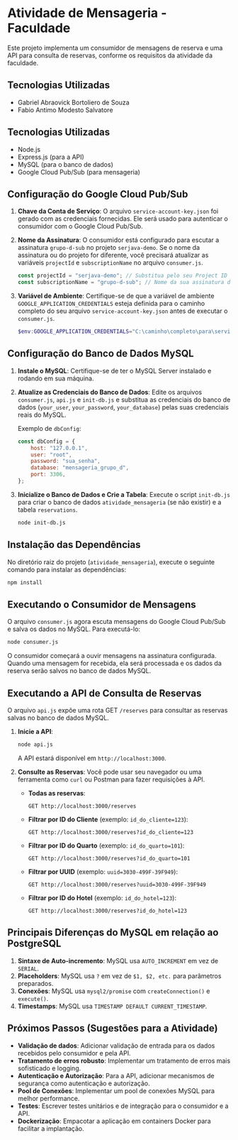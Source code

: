 # Atividade de Mensageria - Faculdade

Este projeto implementa um consumidor de mensagens de reserva e uma API para consulta de reservas, conforme os requisitos da atividade da faculdade.

## Tecnologias Utilizadas
*   Gabriel Abraovick Bortoliero de Souza
*   Fabio Antimo Modesto Salvatore


## Tecnologias Utilizadas

*   Node.js
*   Express.js (para a API)
*   MySQL (para o banco de dados)
*   Google Cloud Pub/Sub (para mensageria)

## Configuração do Google Cloud Pub/Sub

1.  **Chave da Conta de Serviço**: O arquivo `service-account-key.json` foi gerado com as credenciais fornecidas. Ele será usado para autenticar o consumidor com o Google Cloud Pub/Sub.

2.  **Nome da Assinatura**: O consumidor está configurado para escutar a assinatura `grupo-d-sub` no projeto `serjava-demo`. Se o nome da assinatura ou do projeto for diferente, você precisará atualizar as variáveis `projectId` e `subscriptionName` no arquivo `consumer.js`.

    ```javascript
    const projectId = "serjava-demo"; // Substitua pelo seu Project ID
    const subscriptionName = "grupo-d-sub"; // Nome da sua assinatura do Pub/Sub
    ```

3.  **Variável de Ambiente**: Certifique-se de que a variável de ambiente `GOOGLE_APPLICATION_CREDENTIALS` esteja definida para o caminho completo do seu arquivo `service-account-key.json` antes de executar o `consumer.js`.

    ```powershell
    $env:GOOGLE_APPLICATION_CREDENTIALS="C:\caminho\completo\para\service-account-key.json"
    ```

## Configuração do Banco de Dados MySQL

1.  **Instale o MySQL**: Certifique-se de ter o MySQL Server instalado e rodando em sua máquina.

2.  **Atualize as Credenciais do Banco de Dados**: Edite os arquivos `consumer.js`, `api.js` e `init-db.js` e substitua as credenciais do banco de dados (`your_user`, `your_password`, `your_database`) pelas suas credenciais reais do MySQL.

    Exemplo de `dbConfig`:

    ```javascript
    const dbConfig = {
        host: "127.0.0.1",
        user: "root",
        password: "sua_senha",
        database: "mensageria_grupo_d",
        port: 3306,
    };
    ```

3.  **Inicialize o Banco de Dados e Crie a Tabela**: Execute o script `init-db.js` para criar o banco de dados `atividade_mensageria` (se não existir) e a tabela `reservations`.

    ```bash
    node init-db.js
    ```

## Instalação das Dependências

No diretório raiz do projeto (`atividade_mensageria`), execute o seguinte comando para instalar as dependências:

```bash
npm install
```

## Executando o Consumidor de Mensagens

O arquivo `consumer.js` agora escuta mensagens do Google Cloud Pub/Sub e salva os dados no MySQL. Para executá-lo:

```bash
node consumer.js
```

O consumidor começará a ouvir mensagens na assinatura configurada. Quando uma mensagem for recebida, ela será processada e os dados da reserva serão salvos no banco de dados MySQL.

## Executando a API de Consulta de Reservas

O arquivo `api.js` expõe uma rota GET `/reserves` para consultar as reservas salvas no banco de dados MySQL.

1.  **Inicie a API**:

    ```bash
    node api.js
    ```

    A API estará disponível em `http://localhost:3000`.

2.  **Consulte as Reservas**: Você pode usar seu navegador ou uma ferramenta como `curl` ou Postman para fazer requisições à API.

    *   **Todas as reservas**:

        ```
        GET http://localhost:3000/reserves
        ```

    *   **Filtrar por ID do Cliente** (exemplo: `id_do_cliente=123`):

        ```
        GET http://localhost:3000/reserves?id_do_cliente=123
        ```

    *   **Filtrar por ID do Quarto** (exemplo: `id_do_quarto=101`):

        ```
        GET http://localhost:3000/reserves?id_do_quarto=101
        ```

    *   **Filtrar por UUID** (exemplo: `uuid=3030-499F-39F949`):

        ```
        GET http://localhost:3000/reserves?uuid=3030-499F-39F949
        ```

    *   **Filtrar por ID do Hotel** (exemplo: `id_do_hotel=123`):

        ```
        GET http://localhost:3000/reserves?id_do_hotel=123
        ```

## Principais Diferenças do MySQL em relação ao PostgreSQL

1.  **Sintaxe de Auto-incremento**: MySQL usa `AUTO_INCREMENT` em vez de `SERIAL`.
2.  **Placeholders**: MySQL usa `?` em vez de `$1, $2, etc.` para parâmetros preparados.
3.  **Conexões**: MySQL usa `mysql2/promise` com `createConnection()` e `execute()`.
4.  **Timestamps**: MySQL usa `TIMESTAMP DEFAULT CURRENT_TIMESTAMP`.

## Próximos Passos (Sugestões para a Atividade)

*   **Validação de dados**: Adicionar validação de entrada para os dados recebidos pelo consumidor e pela API.
*   **Tratamento de erros robusto**: Implementar um tratamento de erros mais sofisticado e logging.
*   **Autenticação e Autorização**: Para a API, adicionar mecanismos de segurança como autenticação e autorização.
*   **Pool de Conexões**: Implementar um pool de conexões MySQL para melhor performance.
*   **Testes**: Escrever testes unitários e de integração para o consumidor e a API.
*   **Dockerização**: Empacotar a aplicação em containers Docker para facilitar a implantação.
